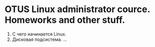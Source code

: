 # OTUS Linux administrator cource. Homeworks and other stuff.
1. С чего начинается Linux.
2. Дисковая подсистема.
...
